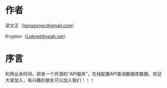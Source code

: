 # 作者 
梁文正（liangzongc@gmail.com）

Krypton（Lqbnet@yeah.net）

# 序言
利用业余时间，研发一个开源的“API服务”，在线配置API查询数据库数据，欢迎大家加入，有兴趣的朋友可以加入我们！！！
